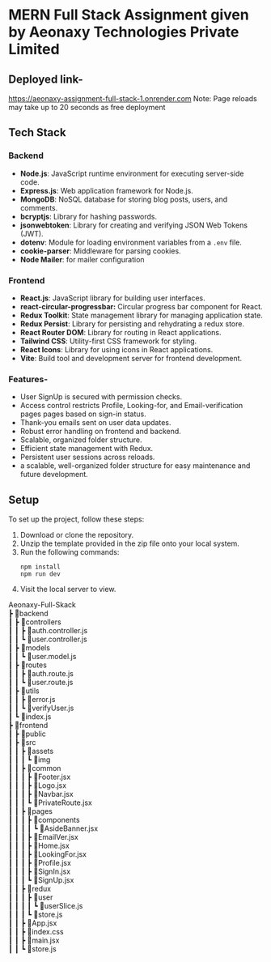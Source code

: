 # MERN Full Stack Assignment given by Aeonaxy Technologies Private Limited

## Deployed link- 
https://aeonaxy-assignment-full-stack-1.onrender.com
Note: Page reloads may take up to 20 seconds as free deployment

## Tech Stack
### Backend
- **Node.js**: JavaScript runtime environment for executing server-side code.
- **Express.js**: Web application framework for Node.js.
- **MongoDB**: NoSQL database for storing blog posts, users, and comments.
- **bcryptjs**: Library for hashing passwords.
- **jsonwebtoken**: Library for creating and verifying JSON Web Tokens (JWT).
- **dotenv**: Module for loading environment variables from a `.env` file.
- **cookie-parser**: Middleware for parsing cookies.
- **Node Mailer**: for mailer configuration
### Frontend
- **React.js**: JavaScript library for building user interfaces.
- **react-circular-progressbar:** Circular progress bar component for React.
- **Redux Toolkit**: State management library for managing application state.
- **Redux Persist**: Library for persisting and rehydrating a redux store.
- **React Router DOM**: Library for routing in React applications.
- **Tailwind CSS**: Utility-first CSS framework for styling.
- **React Icons**: Library for using icons in React applications.
- **Vite**: Build tool and development server for frontend development.


### Features-
- User SignUp is secured with permission checks.
- Access control restricts Profile, Looking-for, and Email-verification pages pages based on sign-in status.
- Thank-you emails sent on user data updates.
- Robust error handling on frontend and backend.
- Scalable, organized folder structure.
- Efficient state management with Redux.
- Persistent user sessions across reloads.
- a scalable, well-organized folder structure for easy maintenance and future development.

## Setup
To set up the project, follow these steps:
1. Download or clone the repository.
2. Unzip the template provided in the zip file onto your local system.
3. Run the following commands:
   ```
   npm install
   npm run dev
   ```
4. Visit the local server to view.


Aeonaxy-Full-Skack<br>
 ┣ 📂backend<br>
 ┃ ┣ 📂controllers<br>
 ┃ ┃ ┣ 📜auth.controller.js<br>
 ┃ ┃ ┗ 📜user.controller.js<br>
 ┃ ┣ 📂models<br>
 ┃ ┃ ┗ 📜user.model.js<br>
 ┃ ┣ 📂routes<br>
 ┃ ┃ ┣ 📜auth.route.js<br>
 ┃ ┃ ┗ 📜user.route.js<br>
 ┃ ┣ 📂utils<br>
 ┃ ┃ ┣ 📜error.js<br>
 ┃ ┃ ┗ 📜verifyUser.js<br>
 ┃ ┗ 📜index.js<br>
 ┣ 📂frontend<br>
 ┃ ┣ 📂public<br>
 ┃ ┣ 📂src<br>
 ┃ ┃ ┣ 📂assets<br>
 ┃ ┃ ┃ ┗ 📂img<br>
 ┃ ┃ ┣ 📂common<br>
 ┃ ┃ ┃ ┣ 📜Footer.jsx<br>
 ┃ ┃ ┃ ┣ 📜Logo.jsx<br>
 ┃ ┃ ┃ ┣ 📜Navbar.jsx<br>
 ┃ ┃ ┃ ┗ 📜PrivateRoute.jsx<br>
 ┃ ┃ ┣ 📂pages<br>
 ┃ ┃ ┃ ┣ 📂components<br>
 ┃ ┃ ┃ ┃ ┗ 📜AsideBanner.jsx<br>
 ┃ ┃ ┃ ┣ 📜EmailVer.jsx<br>
 ┃ ┃ ┃ ┣ 📜Home.jsx<br>
 ┃ ┃ ┃ ┣ 📜LookingFor.jsx<br>
 ┃ ┃ ┃ ┣ 📜Profile.jsx<br>
 ┃ ┃ ┃ ┣ 📜SignIn.jsx<br>
 ┃ ┃ ┃ ┗ 📜SignUp.jsx<br>
 ┃ ┃ ┣ 📂redux<br>
 ┃ ┃ ┃ ┣ 📂user<br>
 ┃ ┃ ┃ ┃ ┗ 📜userSlice.js<br>
 ┃ ┃ ┃ ┗ 📜store.js<br>
 ┃ ┃ ┣ 📜App.jsx<br>
 ┃ ┃ ┣ 📜index.css<br>
 ┃ ┃ ┣ 📜main.jsx<br>
 ┃ ┃ ┗ 📜store.js<br>


 

